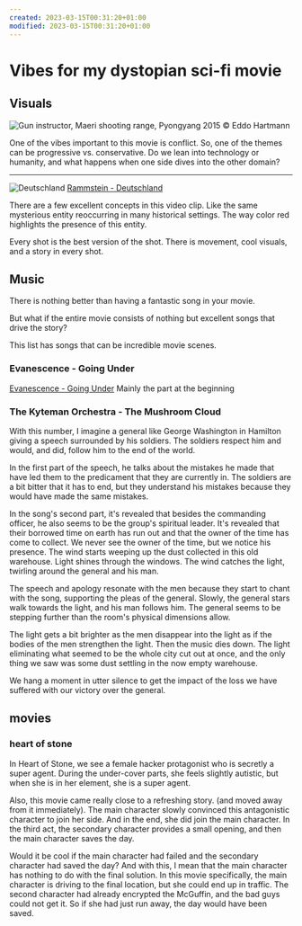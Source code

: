 ```yaml
---
created: 2023-03-15T00:31:20+01:00
modified: 2023-03-15T00:31:20+01:00
---
```


# Vibes for my dystopian sci-fi movie

## Visuals

![Gun instructor, Maeri shooting range, Pyongyang 2015 © Eddo Hartmann](Gun_instructor_Pyongyang_2015_Eddo_Hartmann.jpg)

One of the vibes important to this movie is conflict. So, one of the themes can be progressive vs. conservative. Do we lean into technology or humanity, and what happens when one side dives into the other domain?

---

![Deutschland](deuchland.avif)
[Rammstein - Deutschland](https://www.youtube.com/watch?v=NeQM1c-XCDc)

There are a few excellent concepts in this video clip. Like the same mysterious entity reoccurring in many historical settings. The way color red highlights the presence of this entity.

Every shot is the best version of the shot. There is movement, cool visuals, and a story in every shot.

## Music

There is nothing better than having a fantastic song in your movie.

But what if the entire movie consists of nothing but excellent songs that drive the story?

This list has songs that can be incredible movie scenes.

### Evanescence - Going Under

[Evanescence - Going Under](https://www.youtube.com/watch?v=CdhqVtpR2ts) Mainly the part at the beginning

### The Kyteman Orchestra - The Mushroom Cloud

With this number, I imagine a general like George Washington in Hamilton giving a speech surrounded by his soldiers. The soldiers respect him and would, and did, follow him to the end of the world.

In the first part of the speech, he talks about the mistakes he made that have led them to the predicament that they are currently in. The soldiers are a bit bitter that it has to end, but they understand his mistakes because they would have made the same mistakes.

In the song's second part, it's revealed that besides the commanding officer, he also seems to be the group's spiritual leader. It's revealed that their borrowed time on earth has run out and that the owner of the time has come to collect. We never see the owner of the time, but we notice his presence. The wind starts weeping up the dust collected in this old warehouse. Light shines through the windows. The wind catches the light, twirling around the general and his man.

The speech and apology resonate with the men because they start to chant with the song, supporting the pleas of the general. Slowly, the general stars walk towards the light, and his man follows him. The general seems to be stepping further than the room's physical dimensions allow.

The light gets a bit brighter as the men disappear into the light as if the bodies of the men strengthen the light. Then the music dies down. The light eliminating what seemed to be the whole city cut out at once, and the only thing we saw was some dust settling in the now empty warehouse.

We hang a moment in utter silence to get the impact of the loss we have suffered with our victory over the general.

## movies

### heart of stone

In Heart of Stone, we see a female hacker protagonist who is secretly a super agent. During the under-cover parts, she feels slightly autistic, but when she is in her element, she is a super agent.

Also, this movie came really close to a refreshing story. (and moved away from it immediately). The main character slowly convinced this antagonistic character to join her side. And in the end, she did join the main character. In the third act, the secondary character provides a small opening, and then the main character saves the day.

Would it be cool if the main character had failed and the secondary character had saved the day? And with this, I mean that the main character has nothing to do with the final solution. In this movie specifically, the main character is driving to the final location, but she could end up in traffic. The second character had already encrypted the McGuffin, and the bad guys could not get it. So if she had just run away, the day would have been saved.
